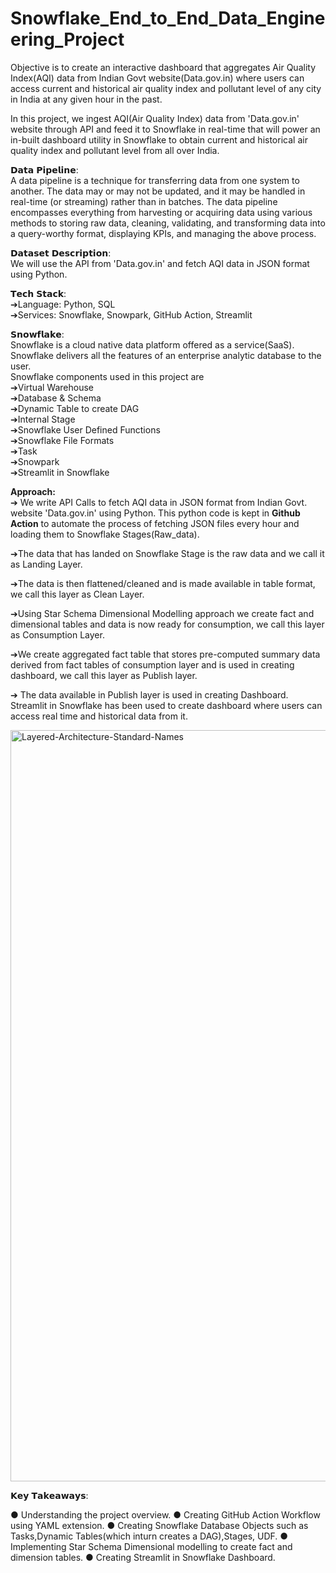 # Snowflake_End_to_End_Data_Engineering_Project
Objective is to create an interactive dashboard that aggregates Air Quality Index(AQI) data from Indian Govt website(Data.gov.in) where users can access current and historical  air quality index and pollutant level of any city in India at any given hour in the past.

In this project, we ingest AQI(Air Quality Index) data from 'Data.gov.in' website through API and feed it to Snowflake in real-time that will power an in-built dashboard utility in Snowflake to obtain current and historical air quality index and pollutant level from all over India.

𝗗𝗮𝘁𝗮 𝗣𝗶𝗽𝗲𝗹𝗶𝗻𝗲:<br />
A data pipeline is a technique for transferring data from one system to another. The data may or may not be updated, and it may be handled in real-time (or streaming) rather than in batches. The data pipeline encompasses everything from harvesting or acquiring data using various methods to storing raw data, cleaning, validating, and transforming data into a query-worthy format, displaying KPIs, and managing the above process.

𝗗𝗮𝘁𝗮𝘀𝗲𝘁 𝗗𝗲𝘀𝗰𝗿𝗶𝗽𝘁𝗶𝗼𝗻:<br />
We will use the API from 'Data.gov.in' and fetch AQI data in JSON format using Python.

𝗧𝗲𝗰𝗵 𝗦𝘁𝗮𝗰𝗸:<br />
➔Language: Python, SQL<br />
➔Services: Snowflake, Snowpark, GitHub Action, Streamlit<br />

𝗦𝗻𝗼𝘄𝗳𝗹𝗮𝗸𝗲:<br />
Snowflake is a cloud native data platform offered as a service(SaaS). Snowflake delivers all the features of an enterprise analytic database to the user. <br />
Snowflake components used in this project are<br />
➔Virtual Warehouse<br />
➔Database & Schema<br />
➔Dynamic Table to create DAG<br />
➔Internal Stage<br />
➔Snowflake User Defined Functions<br />
➔Snowflake File Formats<br />
➔Task<br />
➔Snowpark<br />
➔Streamlit in Snowflake<br />

<strong>Approach:</strong><br />
➔ We write API Calls to fetch AQI data in JSON format from Indian Govt. website 'Data.gov.in' using Python. This python code is kept in **Github Action** to automate the process of fetching JSON files every hour and loading them to Snowflake Stages(Raw_data).<br />

➔The data that has landed on Snowflake Stage is the raw data and we call it as Landing Layer.<br />

➔The data is then flattened/cleaned and is made available in table format, we call this layer as Clean Layer.<br />

➔Using Star Schema Dimensional Modelling approach we create fact and dimensional tables and data is now ready for consumption, we call this layer as Consumption Layer.<br />

➔We create aggregated fact table that stores pre-computed summary data derived from fact tables of consumption layer and is used in creating dashboard, we call this layer as Publish layer.<br />

➔ The data available in Publish layer is used in creating Dashboard. Streamlit in Snowflake has been used to create dashboard where users can access real time and historical data from it.<br />

<img width="1202" alt="Layered-Architecture-Standard-Names" src="https://github.com/user-attachments/assets/f0be8be0-a91f-4232-8f9b-47de54b59044"> <br />


𝗞𝗲𝘆 𝗧𝗮𝗸𝗲𝗮𝘄𝗮𝘆𝘀:<br />

● Understanding the project overview.
● Creating GitHub Action Workflow using YAML extension.
● Creating Snowflake Database Objects such as Tasks,Dynamic Tables(which inturn creates a DAG),Stages, UDF.
● Implementing Star Schema Dimensional modelling to create fact and dimension tables.
● Creating Streamlit in Snowflake Dashboard.










